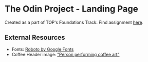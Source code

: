 # The Odin Project - Landing Page

Created as a part of TOP's Foundations Track. Find assignment [here](https://www.theodinproject.com/lessons/foundations-landing-page).

## External Resources

- Fonts: [Roboto by Google Fonts](https://fonts.google.com/specimen/Roboto)
- Coffee Header image: ["Person performing coffee art"](https://www.pexels.com/photo/person-performing-coffee-art-302899/)
